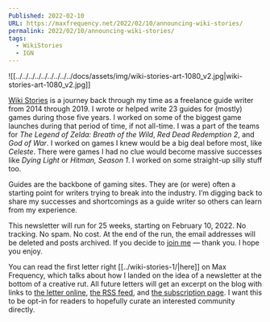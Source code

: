 ```yaml
---
Published: 2022-02-10
URL: https://maxfrequency.net/2022/02/10/announcing-wiki-stories/
permalink: 2022/02/10/announcing-wiki-stories/
tags:
  - WikiStories
  - IGN
---
```

![[../../../../../../../../../docs/assets/img/wiki-stories-art-1080_v2.jpg|wiki-stories-art-1080_v2.jpg]]

[Wiki Stories](https://buttondown.email/MaxFrequency) is a journey back through my time as a freelance guide writer from 2014 through 2019. I wrote or helped write 23 guides for (mostly) games during those five years. I worked on some of the biggest game launches during that period of time, if not all-time. I was a part of the teams for *The Legend of Zelda: Breath of the Wild*, *Red Dead Redemption 2*, and *God of War*. I worked on games I knew would be a big deal before most, like *Celeste*. There were games I had no clue would become massive successes like *Dying Light* or *Hitman, Season 1*. I worked on some straight-up silly stuff too.

Guides are the backbone of gaming sites. They are (or were) often a starting point for writers trying to break into the industry. I’m digging back to share my successes and shortcomings as a guide writer so others can learn from my experience.

This newsletter will run for 25 weeks, starting on February 10, 2022. No tracking. No spam. No cost. At the end of the run, the email addresses will be deleted and posts archived. If you decide to [join me](https://buttondown.email/MaxFrequency) — thank you. I hope you enjoy.

You can read the first letter right [[../wiki-stories-1/|here]] on Max Frequency, which talks about how I landed on the idea of a newsletter at the bottom of a creative rut. All future letters will get an excerpt on the blog with links to [the letter online](https://buttondown.email/MaxFrequency/archive/closing-the-gap/), [the RSS feed](https://buttondown.email/MaxFrequency/rss), and [the subscription page](https://buttondown.email/MaxFrequency). I want this to be opt-in for readers to hopefully curate an interested community directly.